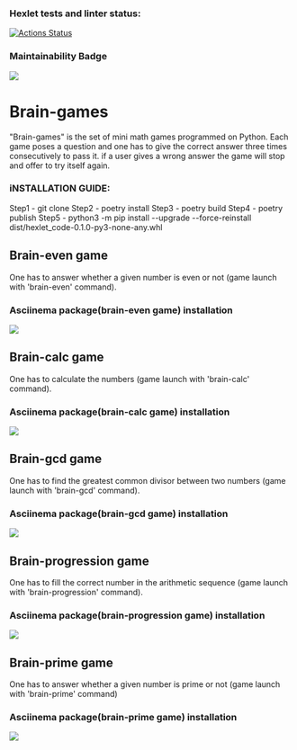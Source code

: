 

### Hexlet tests and linter status:
[![Actions Status](https://github.com/MrPerechnev/python-project-lvl1/workflows/hexlet-check/badge.svg)](https://github.com/MrPerechnev/python-project-lvl1/actions)

### Maintainability Badge
<a href="https://codeclimate.com/github/MrPerechnev/python-project-lvl1/maintainability"><img src="https://api.codeclimate.com/v1/badges/568b885fbadaa7ecc654/maintainability" /></a>


# Brain-games
"Brain-games" is the set of mini math games programmed on Python. Each game poses a question and one has to give the correct answer three times consecutively to pass it. if a user gives a wrong answer the game will stop and offer to try itself again.

### iNSTALLATION GUIDE:
Step1 - git clone <a href="https://github.com/MrPerechnev/python-project-lvl1"></a>
Step2 - poetry install
Step3 - poetry build
Step4 - poetry publish
Step5 - python3 -m pip install --upgrade --force-reinstall dist/hexlet_code-0.1.0-py3-none-any.whl

## Brain-even game
One has to answer whether a given number is even or not (game launch with 'brain-even' command).
### Asciinema package(brain-even game) installation
<a href="https://asciinema.org/a/595957" target="_blank"><img src="https://asciinema.org/a/595957.svg" /></a>

## Brain-calc game
One has to calculate the numbers (game launch with 'brain-calc' command).
### Asciinema package(brain-calc game) installation
<a href="https://asciinema.org/a/aTRr948jrA5LQcZNqWSLPL9iS" target="_blank"><img src="https://asciinema.org/a/aTRr948jrA5LQcZNqWSLPL9iS.svg" /></a>

## Brain-gcd game
One has to find the greatest common divisor between two numbers (game launch with 'brain-gcd' command).
### Asciinema package(brain-gcd game) installation
<a href="https://asciinema.org/a/t2jFJwXOYjuyTKapjsjm6XfK1" target="_blank"><img src="https://asciinema.org/a/t2jFJwXOYjuyTKapjsjm6XfK1.svg" /></a>

## Brain-progression game
One has to fill the correct number in the arithmetic sequence (game launch with 'brain-progression' command).
### Asciinema package(brain-progression game) installation
<a href="https://asciinema.org/a/76pYwuHJ4muUesPPomvXJj4GM" target="_blank"><img src="https://asciinema.org/a/76pYwuHJ4muUesPPomvXJj4GM.svg" /></a>

## Brain-prime game
One has to answer whether a given number is prime or not (game launch with 'brain-prime' command)
### Asciinema package(brain-prime game) installation
<a href="https://asciinema.org/a/oYr5IBoozfs29Buxof4up5Hhr" target="_blank"><img src="https://asciinema.org/a/oYr5IBoozfs29Buxof4up5Hhr.svg" /></a>
